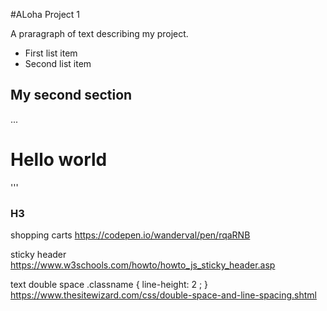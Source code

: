 #ALoha Project 1

A praragraph of text describing my project.

- First list item
- Second list item

## My second section

...
<h1>Hello world</h1>
'''

### H3


shopping carts
https://codepen.io/wanderval/pen/rqaRNB


sticky header
https://www.w3schools.com/howto/howto_js_sticky_header.asp


text double space
.classname {
  line-height: 2 ;
}
https://www.thesitewizard.com/css/double-space-and-line-spacing.shtml